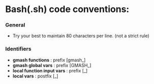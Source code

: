 # Bash(.sh) code conventions:
### General
- Try your best to maintain 80 characters per line. (not a strict rule)

### Identifiers
- **gmash functions** : prefix [gmash_]
- **gmash global vars** : prefix [GMASH_]
- **local function input vars** : prefix [_]
- **local vars** : postfix [_]
